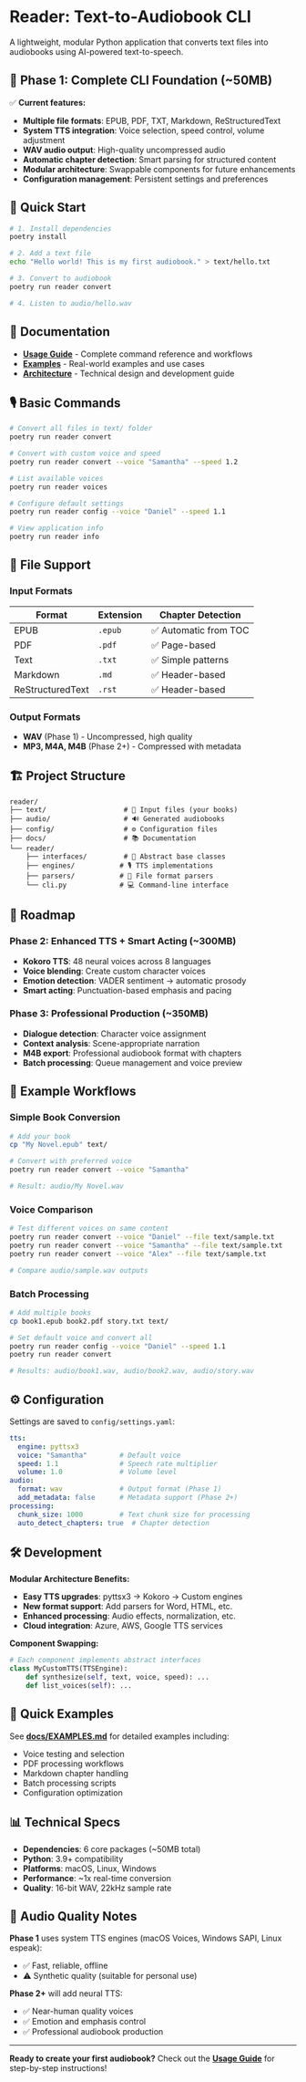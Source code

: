 # Reader: Text-to-Audiobook CLI

A lightweight, modular Python application that converts text files into audiobooks using AI-powered text-to-speech.

## 🎯 Phase 1: Complete CLI Foundation (~50MB)

✅ **Current features:**
- **Multiple file formats**: EPUB, PDF, TXT, Markdown, ReStructuredText
- **System TTS integration**: Voice selection, speed control, volume adjustment
- **WAV audio output**: High-quality uncompressed audio
- **Automatic chapter detection**: Smart parsing for structured content
- **Modular architecture**: Swappable components for future enhancements
- **Configuration management**: Persistent settings and preferences

## 🚀 Quick Start

```bash
# 1. Install dependencies
poetry install

# 2. Add a text file
echo "Hello world! This is my first audiobook." > text/hello.txt

# 3. Convert to audiobook
poetry run reader convert

# 4. Listen to audio/hello.wav
```

## 📖 Documentation

- **[Usage Guide](docs/USAGE.md)** - Complete command reference and workflows
- **[Examples](docs/EXAMPLES.md)** - Real-world examples and use cases
- **[Architecture](docs/ARCHITECTURE.md)** - Technical design and development guide

## 🎙️ Basic Commands

```bash
# Convert all files in text/ folder
poetry run reader convert

# Convert with custom voice and speed
poetry run reader convert --voice "Samantha" --speed 1.2

# List available voices
poetry run reader voices

# Configure default settings
poetry run reader config --voice "Daniel" --speed 1.1

# View application info
poetry run reader info
```

## 📁 File Support

### Input Formats
| Format | Extension | Chapter Detection |
|--------|-----------|------------------|
| EPUB | `.epub` | ✅ Automatic from TOC |
| PDF | `.pdf` | ✅ Page-based |
| Text | `.txt` | ✅ Simple patterns |
| Markdown | `.md` | ✅ Header-based |
| ReStructuredText | `.rst` | ✅ Header-based |

### Output Formats
- **WAV** (Phase 1) - Uncompressed, high quality
- **MP3, M4A, M4B** (Phase 2+) - Compressed with metadata

## 🏗️ Project Structure

```
reader/
├── text/                   # 📂 Input files (your books)
├── audio/                  # 🔊 Generated audiobooks  
├── config/                 # ⚙️ Configuration files
├── docs/                   # 📚 Documentation
└── reader/
    ├── interfaces/         # 🔌 Abstract base classes
    ├── engines/           # 🎙️ TTS implementations
    ├── parsers/           # 📖 File format parsers
    └── cli.py             # 💻 Command-line interface
```

## 🔮 Roadmap

### Phase 2: Enhanced TTS + Smart Acting (~300MB)
- **Kokoro TTS**: 48 neural voices across 8 languages
- **Voice blending**: Create custom character voices  
- **Emotion detection**: VADER sentiment → automatic prosody
- **Smart acting**: Punctuation-based emphasis and pacing

### Phase 3: Professional Production (~350MB)
- **Dialogue detection**: Character voice assignment
- **Context analysis**: Scene-appropriate narration
- **M4B export**: Professional audiobook format with chapters
- **Batch processing**: Queue management and voice preview

## 🎨 Example Workflows

### Simple Book Conversion
```bash
# Add your book
cp "My Novel.epub" text/

# Convert with preferred voice
poetry run reader convert --voice "Samantha"

# Result: audio/My Novel.wav
```

### Voice Comparison
```bash
# Test different voices on same content
poetry run reader convert --voice "Daniel" --file text/sample.txt
poetry run reader convert --voice "Samantha" --file text/sample.txt
poetry run reader convert --voice "Alex" --file text/sample.txt

# Compare audio/sample.wav outputs
```

### Batch Processing
```bash
# Add multiple books
cp book1.epub book2.pdf story.txt text/

# Set default voice and convert all
poetry run reader config --voice "Daniel" --speed 1.1
poetry run reader convert

# Results: audio/book1.wav, audio/book2.wav, audio/story.wav
```

## ⚙️ Configuration

Settings are saved to `config/settings.yaml`:

```yaml
tts:
  engine: pyttsx3
  voice: "Samantha"        # Default voice
  speed: 1.1               # Speech rate multiplier  
  volume: 1.0              # Volume level
audio:
  format: wav              # Output format (Phase 1)
  add_metadata: false      # Metadata support (Phase 2+)
processing:
  chunk_size: 1000         # Text chunk size for processing
  auto_detect_chapters: true  # Chapter detection
```

## 🛠️ Development

**Modular Architecture Benefits:**
- **Easy TTS upgrades**: pyttsx3 → Kokoro → Custom engines
- **New format support**: Add parsers for Word, HTML, etc.  
- **Enhanced processing**: Audio effects, normalization, etc.
- **Cloud integration**: Azure, AWS, Google TTS services

**Component Swapping:**
```python
# Each component implements abstract interfaces
class MyCustomTTS(TTSEngine):
    def synthesize(self, text, voice, speed): ...
    def list_voices(self): ...
```

## 🎯 Quick Examples

See **[docs/EXAMPLES.md](docs/EXAMPLES.md)** for detailed examples including:
- Voice testing and selection
- PDF processing workflows  
- Markdown chapter handling
- Batch processing scripts
- Configuration optimization

## 📊 Technical Specs

- **Dependencies**: 6 core packages (~50MB total)
- **Python**: 3.9+ compatibility
- **Platforms**: macOS, Linux, Windows
- **Performance**: ~1x real-time conversion
- **Quality**: 16-bit WAV, 22kHz sample rate

## 🎵 Audio Quality Notes

**Phase 1** uses system TTS engines (macOS Voices, Windows SAPI, Linux espeak):
- ✅ Fast, reliable, offline
- ⚠️ Synthetic quality (suitable for personal use)

**Phase 2+** will add neural TTS:
- ✅ Near-human quality voices
- ✅ Emotion and emphasis control
- ✅ Professional audiobook production

---

**Ready to create your first audiobook?** Check out the **[Usage Guide](docs/USAGE.md)** for step-by-step instructions!